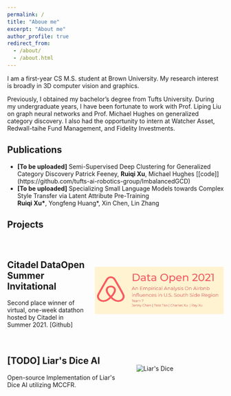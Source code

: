 ```yaml
---
permalink: /
title: "Aboue me"
excerpt: "About me"
author_profile: true
redirect_from: 
  - /about/
  - /about.html
---
```


I am a first-year CS M.S. student at Brown University. My research interest is broadly in 3D computer vision and graphics. 

Previously, I obtained my bachelor’s degree from Tufts University. During my undergraduate years, I have been fortunate to work with Prof. Liping Liu on graph neural networks and Prof. Michael Hughes on generalized category discovery. I also had the opportunity to intern at Watcher Asset, Redwall-taihe Fund Management, and Fidelity Investments.


## Publications
- **[To be uploaded]** Semi-Supervised Deep Clustering for Generalized Category Discovery
  Patrick Feeney, **Ruiqi Xu**, Michael Hughes
  <!-- Neurips 2023 [paper](https://arxiv.org/abs/2106.00000) --> [[code]](https://github.com/tufts-ai-robotics-group/ImbalancedGCD)
- **[To be uploaded]** Specializing Small Language Models towards Complex Style Transfer via Latent Attribute Pre-Training \
  **Ruiqi Xu\***, Yongfeng Huang\*, Xin Chen, Lin Zhang 
  <!-- ECAI 2023 [paper](https://arxiv.org/abs/2106.00000) -->

## Projects

<html>
<h1>
	<style>
		.project {
			display: flex;
			flex-direction: row;
			align-items: center;
			margin-bottom: 20px;
		}
		.project img {
			width: 300px;
			margin-left: 20px;
		}
    .description a {
			text-decoration: none;
		}
	</style>
</h1>
<body>
  <!-- First Project -->
	<div class="project">
		<div class="description">
      <h2>Citadel DataOpen Summer Invitational</h2>
			<p> Second place winner of virtual, one-week datathon hosted by Citadel in Summer 2021. 
      <a href="https://github.com/ruiqixu37/2021-Citadel-Datathon">[Github]</a> </p>
		</div>
		<img src="/images/project-citadel-datathon.jpg" alt="Citadel Datathon">
	</div>
  <!-- Second Project -->
	<div class="project">
		<div class="description">
			<h2>[TODO] Liar's Dice AI</h2>
			<p>Open-source Implementation of Liar's Dice AI utilizing MCCFR.</p>
		</div>
		<img src="/images/image-alignment-300x200.jpg" alt="Liar's Dice">
	</div>
</body>
</html>